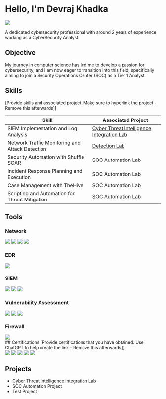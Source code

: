 
# Hello, I'm Devraj Khadka
<a href="https://www.linkedin.com/in/devraj-khadka"><img src="https://img.shields.io/badge/-LinkedIn-0072b1?&style=for-the-badge&logo=linkedin&logoColor=white" /></a>


A dedicated cybersecurity professional with around 2 years of experience working as a CyberSecurity Analyst.

## Objective

My journey in computer science has led me to develop a passion for cybersecurity, and I am now eager to transition into this field, specifically aiming to join a Security Operations Center (SOC) as a Tier 1 Analyst.

## Skills
[Provide skills and associated project. Make sure to hyperlink the project - Remove this afterwards]]

| Skill                                         | Associated Project         |
|-----------------------------------------------|----------------------------|
| SIEM Implementation and Log Analysis          | <a href="https://github.com/devraj9849/Cyber-Threat-Intelligence-Integration.git">Cyber Threat Intelligence Integration Lab</a>|
| Network Traffic Monitoring and Attack Detection | <a href="https://google.com">Detection Lab</a>|
| Security Automation with Shuffle SOAR         | SOC Automation Lab|
| Incident Response Planning and Execution      | SOC Automation Lab|
| Case Management with TheHive                  | SOC Automation Lab|
| Scripting and Automation for Threat Mitigation | SOC Automation Lab|

## Tools

### Network
<div>
    <img src="https://img.shields.io/badge/-Wireshark-1679A7?&style=for-the-badge&logo=Wireshark&logoColor=white" />
    <img src="https://img.shields.io/badge/-Suricata-EF3B2D?&style=for-the-badge&logo=Suricata&logoColor=white" />
    <img src="https://img.shields.io/badge/-Zeek-777BB4?&style=for-the-badge&logo=Zeek&logoColor=white" />
    <img src="https://img.shields.io/badge/-Zui-FFA500?&style=for-the-badge&logo=Zui&logoColor=white" />
</div>

### EDR
<div>
    <img src="https://img.shields.io/badge/-Sophos EDR-2c113b?&style=for-the-badge&logo=Microsoft&logoColor=white" />
</div>

### SIEM
<div>
    <img src="https://img.shields.io/badge/-Splunk-000000?&style=for-the-badge&logo=Splunk&logoColor=white" />
    <img src="https://img.shields.io/badge/-Elastic-005571?&style=for-the-badge&logo=Elastic&logoColor=white" />
    <img src="https://img.shields.io/badge/-QRadar-2b6eab?&style=for-the-badge&logo=Zui&logoColor=white" />
</div>

### Vulnerability Assessment
<div>
    <img src="https://img.shields.io/badge/-Nessus-113b1b?&style=for-the-badge&logo=Splunk&logoColor=white" />
    <img src="https://img.shields.io/badge/-Qualys-11383b?&style=for-the-badge&logo=Elastic&logoColor=white" />
    <img src="https://img.shields.io/badge/-OpenVAS-252b2b?&style=for-the-badge&logo=Zui&logoColor=white" />
</div>

### Firewall
<div>
    <img src="https://img.shields.io/badge/-PaloAlto Firewalls-29252b?&style=for-the-badge&logo=Splunk&logoColor=white" />
</div>
## Certifications
[Provide certifications that you have obtained. Use ChatGPT to help create the link - Remove this afterwards]]
<div>
<img src="https://img.shields.io/badge/-Security%2B-FF0000?&style=for-the-badge&logo=CompTIA&logoColor=white" />
<img src="https://img.shields.io/badge/-CYSA+%2B-007ACC?&style=for-the-badge&logo=CompTIA&logoColor=white" />
<img src="https://img.shields.io/badge/-Security Blue Team Level 1-006400?&style=for-the-badge&logoColor=white" />
<img src="https://img.shields.io/badge/-Splunk Core Certified User-000080?&style=for-the-badge&logoColor=white" />
<img src="https://img.shields.io/badge/-ISC2 CC-ea1e43?&style=for-the-badge&logoColor=white" />
</div>

## Projects
- <a href="https://github.com/devraj9849/Cyber-Threat-Intelligence-Integration.git">Cyber Threat Intelligence Integration Lab</a>
- SOC Automation Project
- Test Project
